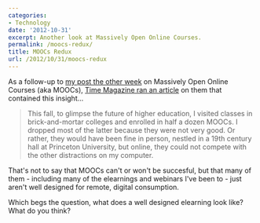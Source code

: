 ```yaml
---
categories:
- Technology
date: '2012-10-31'
excerpt: Another look at Massively Open Online Courses.
permalink: /moocs-redux/
title: MOOCs Redux
url: /2012/10/31/moocs-redux
---
```


As a follow-up to <a href="https://gomakethings.com/moocs-and-the-future-of-higher-education/">my post the other week</a> on Massively Open Online Courses (aka MOOCs), <a href="http://nation.time.com/2012/10/18/college-is-dead-long-live-college/">Time Magazine ran an article</a> on them that contained this insight...

<blockquote>This fall, to glimpse the future of higher education, I visited classes in brick-and-mortar colleges and enrolled in half a dozen MOOCs. I dropped most of the latter because they were not very good. Or rather, they would have been fine in person, nestled in a 19th century hall at Princeton University, but online, they could not compete with the other distractions on my computer.</blockquote>

That's not to say that MOOCs can't or won't be succesful, but that many of them - including many of the elearnings and webinars I've been to - just aren't well designed for remote, digital consumption.

Which begs the question, what does a well designed elearning look like? What do you think?